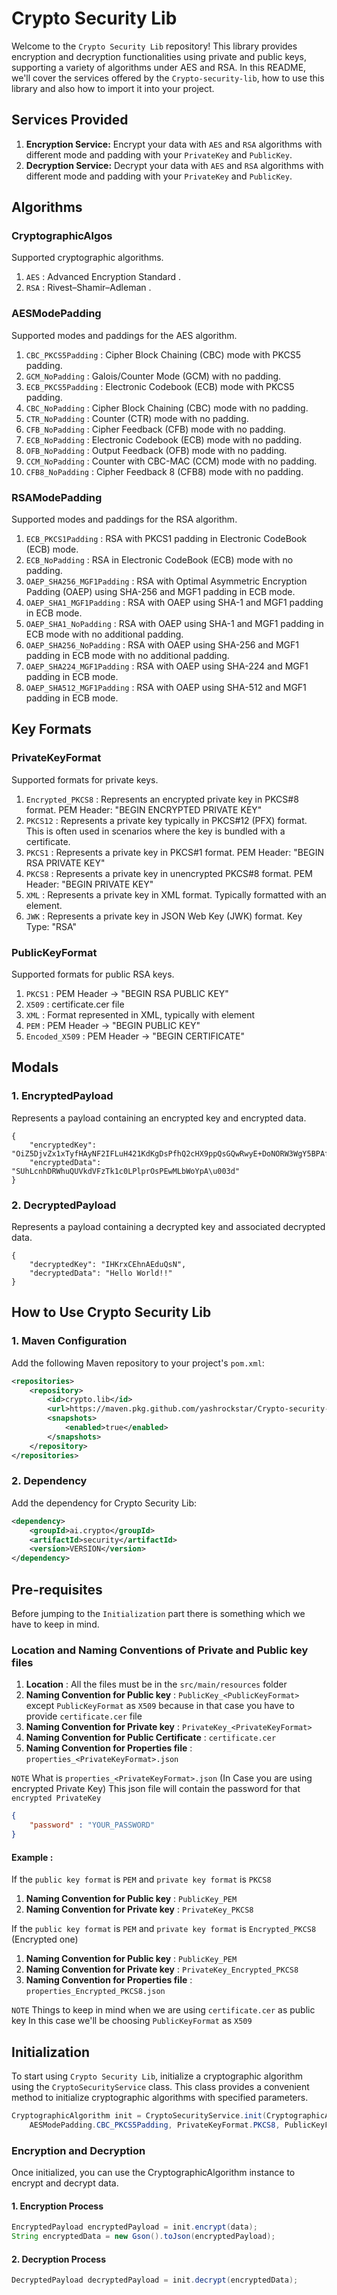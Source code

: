 # Crypto Security Lib

Welcome to the `Crypto Security Lib` repository! This library provides encryption and decryption functionalities using private and public keys, supporting a variety of algorithms under AES and RSA. In this README, we'll cover the services offered by the `Crypto-security-lib`, how to use this library and also how to import it into your project.

## Services Provided
1. **Encryption Service:** Encrypt your data with `AES` and `RSA` algorithms with different mode and padding with your `PrivateKey` and `PublicKey`.
2. **Decryption Service:** Decrypt your data with `AES` and `RSA` algorithms with different mode and padding with your `PrivateKey` and `PublicKey`.

## Algorithms

### CryptographicAlgos
Supported cryptographic algorithms.

1. `AES` : Advanced Encryption Standard .
2. `RSA` : Rivest–Shamir–Adleman .

### AESModePadding
Supported modes and paddings for the AES algorithm.

1. `CBC_PKCS5Padding` : Cipher Block Chaining (CBC) mode with PKCS5 padding.
2. `GCM_NoPadding`    : Galois/Counter Mode (GCM) with no padding.
3. `ECB_PKCS5Padding` : Electronic Codebook (ECB) mode with PKCS5 padding.
4. `CBC_NoPadding`    : Cipher Block Chaining (CBC) mode with no padding.
5. `CTR_NoPadding`    : Counter (CTR) mode with no padding.
6. `CFB_NoPadding`    : Cipher Feedback (CFB) mode with no padding.
7. `ECB_NoPadding`    : Electronic Codebook (ECB) mode with no padding.
8. `OFB_NoPadding`    : Output Feedback (OFB) mode with no padding.
9. `CCM_NoPadding`    : Counter with CBC-MAC (CCM) mode with no padding.
10. `CFB8_NoPadding`  : Cipher Feedback 8 (CFB8) mode with no padding.

### RSAModePadding
Supported modes and paddings for the RSA algorithm.

1. `ECB_PKCS1Padding`        : RSA with PKCS1 padding in Electronic CodeBook (ECB) mode.
2. `ECB_NoPadding`           : RSA in Electronic CodeBook (ECB) mode with no padding.
3. `OAEP_SHA256_MGF1Padding` : RSA with Optimal Asymmetric Encryption Padding (OAEP) using SHA-256 and MGF1 padding in ECB mode.
4. `OAEP_SHA1_MGF1Padding`   : RSA with OAEP using SHA-1 and MGF1 padding in ECB mode.
5. `OAEP_SHA1_NoPadding`     : RSA with OAEP using SHA-1 and MGF1 padding in ECB mode with no additional padding.
6. `OAEP_SHA256_NoPadding`   : RSA with OAEP using SHA-256 and MGF1 padding in ECB mode with no additional padding.
7. `OAEP_SHA224_MGF1Padding` : RSA with OAEP using SHA-224 and MGF1 padding in ECB mode.
8. `OAEP_SHA512_MGF1Padding` : RSA with OAEP using SHA-512 and MGF1 padding in ECB mode.

## Key Formats

### PrivateKeyFormat
Supported formats for private keys.

1. `Encrypted_PKCS8` : Represents an encrypted private key in PKCS#8 format. PEM Header: "BEGIN ENCRYPTED PRIVATE KEY"
2. `PKCS12`          : Represents a private key typically in PKCS#12 (PFX) format. This is often used in scenarios where the key is bundled with a certificate.
3. `PKCS1`           : Represents a private key in PKCS#1 format. PEM Header: "BEGIN RSA PRIVATE KEY"
4. `PKCS8`           : Represents a private key in unencrypted PKCS#8 format. PEM Header: "BEGIN PRIVATE KEY"
5. `XML`             : Represents a private key in XML format. Typically formatted with an <RSAKeyValue> element.
6. `JWK`             : Represents a private key in JSON Web Key (JWK) format. Key Type: "RSA"

### PublicKeyFormat
Supported formats for public RSA keys.

1. `PKCS1`        : PEM Header -> "BEGIN RSA PUBLIC KEY"
2. `X509`         : certificate.cer file
3. `XML`          : Format represented in XML, typically with <RSAKeyValue> element
4. `PEM`          : PEM Header -> "BEGIN PUBLIC KEY"
5. `Encoded_X509` : PEM Header -> "BEGIN CERTIFICATE"

## Modals

### 1. EncryptedPayload
Represents a payload containing an encrypted key and encrypted data.
```example of EncryptedPayload.json
{
    "encryptedKey": "OiZ5DjvZx1xTyfHAyNF2IFLuH421KdKgDsPfhQ2cHX9ppQsGQwRwyE+DoNORW3WgY5BPAfrGtADB9nBLK7bAq11ldDTzgqYcNni71R4tB30joDG5FhYaaiXyqbBjDnq57OZx3ROJi+pnJQd6WJnEvTBy9xhZ/9NGonoiBK6u2XOUlN6bVM5ZFiouBbEFsGJdoIf9B0Su8Ud9lC9uz17sWgl0y852yZIZKdYQPb54IbjgXgRHiTvKXiFyumvogcY30PIa+sFEDK6gkjamE6QX9QjmOqt3n1L3PYK6B5tDhNrCZo2mps/DZ728TN/3yDpADpp4tjXJglWmOrm+6kfNXA\u003d\u003d",
    "encryptedData": "SUhLcnhDRWhuQUVkdVFzTk1c0LPlprOsPEwMLbWoYpA\u003d"
}
```

### 2. DecryptedPayload
Represents a payload containing a decrypted key and associated decrypted data.
```example of DecryptedPayload.json
{
    "decryptedKey": "IHKrxCEhnAEduQsN",
    "decryptedData": "Hello World!!"
}
```

## How to Use Crypto Security Lib

### 1. Maven Configuration
Add the following Maven repository to your project's `pom.xml`:

```pom.xml
<repositories>
    <repository>
        <id>crypto.lib</id>
        <url>https://maven.pkg.github.com/yashrockstar/Crypto-security-lib</url>
        <snapshots>
            <enabled>true</enabled>
        </snapshots>
    </repository>
</repositories>
```

### 2. Dependency
Add the dependency for Crypto Security Lib:
```pom.xml
<dependency>
    <groupId>ai.crypto</groupId>
    <artifactId>security</artifactId>
    <version>VERSION</version>
</dependency>
```

## Pre-requisites
Before jumping to the `Initialization` part there is something which we have to keep in mind.

### Location and Naming Conventions of Private and Public key files
1. **Location** : All the files must be in the `src/main/resources` folder
2. **Naming Convention for Public key** : `PublicKey_<PublicKeyFormat>` except `PublicKeyFormat` as `X509` because in that case you have to provide `certificate.cer` file
3. **Naming Convention for Private key** : `PrivateKey_<PrivateKeyFormat>`
4. **Naming Convention for Public Certificate** : `certificate.cer`
5. **Naming Convention for Properties file** : `properties_<PrivateKeyFormat>.json`

`NOTE` What is `properties_<PrivateKeyFormat>.json` (In Case you are using encrypted Private Key)
This json file will contain the password for that `encrypted PrivateKey`
```properties_<PrivateKeyFormat>.json
{
	"password" : "YOUR_PASSWORD"
}
```
#### Example :

If the `public key format` is `PEM` and `private key format` is `PKCS8`
1. **Naming Convention for Public key** : `PublicKey_PEM`
2. **Naming Convention for Private key** : `PrivateKey_PKCS8`

If the `public key format` is `PEM` and `private key format` is `Encrypted_PKCS8` (Encrypted one)
1. **Naming Convention for Public key** : `PublicKey_PEM`
2. **Naming Convention for Private key** : `PrivateKey_Encrypted_PKCS8`
3. **Naming Convention for Properties file** : `properties_Encrypted_PKCS8.json`


`NOTE` Things to keep in mind when we are using `certificate.cer` as public key
In this case we'll be choosing `PublicKeyFormat` as `X509`

## Initialization
To start using `Crypto Security Lib`, initialize a cryptographic algorithm using the `CryptoSecurityService` class. This class provides a convenient method to initialize cryptographic algorithms with specified parameters.

```java
CryptographicAlgorithm init = CryptoSecurityService.init(CryptographicAlgos.AES,
    AESModePadding.CBC_PKCS5Padding, PrivateKeyFormat.PKCS8, PublicKeyFormat.X509);
```

### Encryption and Decryption
Once initialized, you can use the CryptographicAlgorithm instance to encrypt and decrypt data.

#### 1. Encryption Process
```java
EncryptedPayload encryptedPayload = init.encrypt(data);
String encryptedData = new Gson().toJson(encryptedPayload);
```
#### 2. Decryption Process
```java
DecryptedPayload decryptedPayload = init.decrypt(encryptedData);
```

